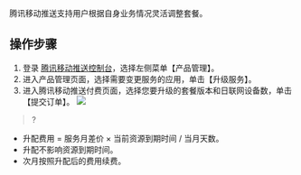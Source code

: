腾讯移动推送支持用户根据自身业务情况灵活调整套餐。

## 操作步骤
1. 登录 [腾讯移动推送控制台](https://console.cloud.tencent.com/tpns)，选择左侧菜单【产品管理】。
2. 进入产品管理页面，选择需要变更服务的应用，单击【升级服务】。
3. 进入腾讯移动推送付费页面，选择您要升级的套餐版本和日联网设备数，单击【提交订单】。
![](https://main.qcloudimg.com/raw/2b4daa48eba8f92248fbaa9c488828e4.png)

>?
- 升配费用 = 服务月差价 × 当前资源到期时间 / 当月天数。
- 升配不影响资源到期时间。
- 次月按照升配后的费用续费。
